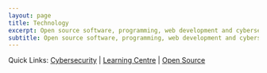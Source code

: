 ```yaml
---
layout: page
title: Technology
excerpt: Open source software, programming, web development and cybersecurity.
subtitle: Open source software, programming, web development and cybersecurity.
---
```


<div class="alert alert-secondary" role="alert">
	Quick Links: <a href="/security/" class="alert-link">Cybersecurity</a> | <a href="https://learn.himpfen.com/" class="alert-link" target="_blank">Learning Centre</a> | <a href="/open-source/" class="alert-link">Open Source</a>
</div>